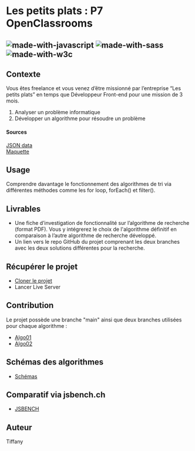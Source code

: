 # Les petits plats : P7 OpenClassrooms	
![made-with-javascript](https://img.shields.io/badge/JavaScript-323330?style=for-the-badge&logo=javascript&logoColor=F7DF1E)
![made-with-sass](https://img.shields.io/badge/Sass-CC6699?style=for-the-badge&logo=sass&logoColor=white)
![made-with-w3c](https://camo.githubusercontent.com/52ca8103595b4b5d9cc53a9edecaaf96126d6964087f961f1959632db286c90d/68747470733a2f2f6a69677361772e77332e6f72672f6373732d76616c696461746f722f696d616765732f76637373)
---
## Contexte 

Vous êtes freelance et vous venez d’être missionné par l’entreprise “Les petits plats” en temps que Développeur Front-end pour une mission de 3 mois.  

1. Analyser un problème informatique
2. Développer un algorithme pour résoudre un problème

#### Sources
[JSON data](https://github.com/OpenClassrooms-Student-Center/P11-front-end-search-engine)  
[Maquette](https://www.figma.com/file/xqeE1ZKlHUWi2Efo8r73NK)  

## Usage 
Comprendre davantage le fonctionnement des algorithmes de tri via différentes méthodes comme les for loop, forEach() et filter().

## Livrables
- Une fiche d’investigation de fonctionnalité sur l’algorithme de recherche (format PDF). Vous y intégrerez le choix de l'algorithme définitif en comparaison à l’autre algorithme de recherche développé.
- Un lien vers le repo GitHub du projet comprenant les deux branches avec les deux solutions différentes pour la recherche. 

## Récupérer le projet 
- [Cloner le projet](https://github.com/Adv13/DENIE_Tiffany_7_16112021/tree/Algo02)
- Lancer Live Server

## Contribution
Le projet possède une branche "main" ainsi que deux branches utilisées pour chaque algorithme :
- [Algo01](https://github.com/Adv13/DENIE_Tiffany_7_16112021/tree/Algo01)
- [Algo02](https://github.com/Adv13/DENIE_Tiffany_7_16112021/tree/Algo02)

##  Schémas des algorithmes

- [Schémas](https://github.com/Adv13/DENIE_Tiffany_7_16112021/blob/main/LesPetitsPlats_Algos.drawio.pdf)

##  Comparatif via jsbench.ch

- [JSBENCH](https://jsben.ch/v4flF)

##  Auteur

Tiffany
